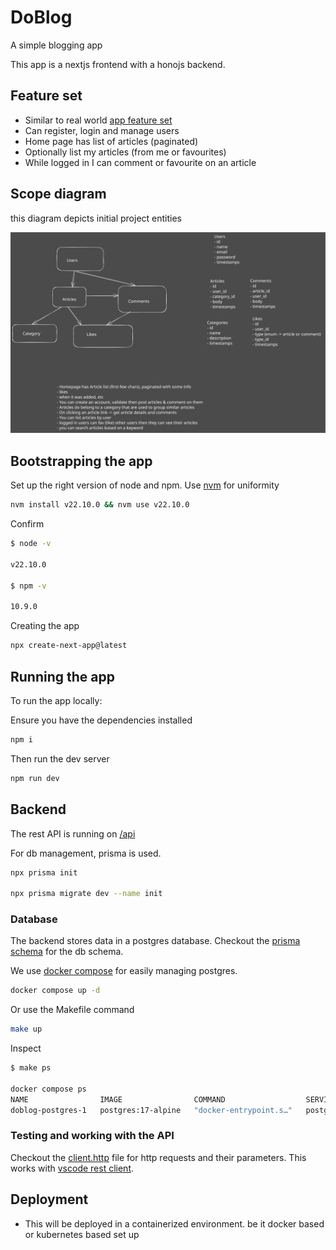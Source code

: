 # DoBlog

A simple blogging app

This app is a nextjs frontend with a honojs backend.

## Feature set

- Similar to real world [app feature set](https://www.realworld.how/implementation-creation/features/)
- Can register, login and manage users
- Home page has list of articles (paginated)
- Optionally list my articles (from me or favourites)
- While logged in I can comment or favourite on an article

## Scope diagram

this diagram depicts initial project entities

![project scope](./docs/doblog-features.svg)

## Bootstrapping the app

Set up the right version of node and npm. Use [nvm](https://github.com/nvm-sh/nvm) for uniformity

```sh
nvm install v22.10.0 && nvm use v22.10.0
```

Confirm

```sh
$ node -v

v22.10.0

$ npm -v

10.9.0
```

Creating the app

```sh
npx create-next-app@latest
```

## Running the app

To run the app locally:

Ensure you have the dependencies installed

```sh
npm i
```

Then run the dev server

```sh
npm run dev
```

## Backend

The rest API is running on [/api](http://localhost:7069)

For db management, prisma is used.

```sh
npx prisma init

npx prisma migrate dev --name init
```

### Database

The backend stores data in a postgres database. Checkout the [prisma schema](./backend/prisma/schema.prisma) for the db schema.

We use [docker compose](./compose.yml) for easily managing postgres.

```sh
docker compose up -d
```

Or use the Makefile command

```sh
make up
```

Inspect

```sh
$ make ps

docker compose ps
NAME                IMAGE                COMMAND                  SERVICE    CREATED       STATUS       PORTS
doblog-postgres-1   postgres:17-alpine   "docker-entrypoint.s…"   postgres   3 hours ago   Up 3 hours   0.0.0.0:5432->5432/tcp, :::5432->5432/tcp
```

### Testing and working with the API

Checkout the [client.http](./client.http) file for http requests and their parameters. This works with [vscode rest client](https://marketplace.visualstudio.com/items?itemName=humao.rest-client).

## Deployment

- This will be deployed in a containerized environment. be it docker based or kubernetes based set up
